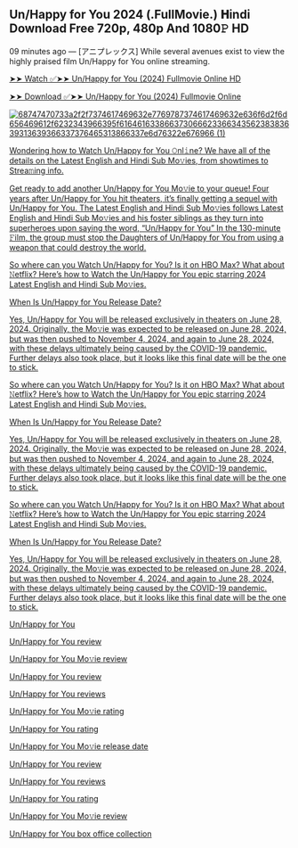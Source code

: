 ## Un/Happy for You 2024 (.FullMovie.) 𝐇indi Download Free 720p, 480p And 1080𝙿 HD
09 minutes ago — [アニプレックス] While several avenues exist to view the highly praised film Un/Happy for You online streaming.

[➤➤ Watch ✅➤➤ Un/Happy for You (2024) Fullmovie Online HD](https://bit.ly/3yFxQox)

[➤➤ Download ✅➤➤ Un/Happy for You (2024) Fullmovie Online](https://bit.ly/3yFxQox)

<a href="https://bit.ly/3yFxQox">![68747470733a2f2f7374617469632e7769787374617469632e636f6d2f6d656469612f6232343966395f61646163386637306662336634356238383639313639366337376465313866337e6d76322e676966 (1)](https://github.com/user-attachments/assets/f6a752b1-b43b-40e2-84e4-02eb78c064e6)



Wondering how to Watch Un/Happy for You 𝙾nl𝚒ne? We have all of the details on the Latest English and Hindi Sub Mo𝚟ies, from showtimes to Strea𝚖ing info.

Get ready to add another Un/Happy for You Mo𝚟ie to your queue! Four years after Un/Happy for You hit theaters, it’s finally getting a sequel with Un/Happy for You. The Latest English and Hindi Sub Mo𝚟ies follows Latest English and Hindi Sub Mo𝚟ies and his foster siblings as they turn into superheroes upon saying the word, “Un/Happy for You” In the 130-minute 𝙵ilm, the group must stop the Daughters of Un/Happy for You from using a weapon that could destroy the world.

So where can you Watch Un/Happy for You? Is it on HBO Max? What about 𝙽etflix? Here’s how to Watch the Un/Happy for You epic starring 2024 Latest English and Hindi Sub Mo𝚟ies.

When Is Un/Happy for You Release Date?

Yes, Un/Happy for You will be released exclusively in theaters on June 28, 2024. Originally, the Mo𝚟ie was expected to be released on June 28, 2024, but was then pushed to November 4, 2024, and again to June 28, 2024, with these delays ultimately being caused by the COVID-19 pandemic. Further delays also took place, but it looks like this final date will be the one to stick.

So where can you Watch Un/Happy for You? Is it on HBO Max? What about 𝙽etflix? Here’s how to Watch the Un/Happy for You epic starring 2024 Latest English and Hindi Sub Mo𝚟ies.

When Is Un/Happy for You Release Date?

Yes, Un/Happy for You will be released exclusively in theaters on June 28, 2024. Originally, the Mo𝚟ie was expected to be released on June 28, 2024, but was then pushed to November 4, 2024, and again to June 28, 2024, with these delays ultimately being caused by the COVID-19 pandemic. Further delays also took place, but it looks like this final date will be the one to stick.

So where can you Watch Un/Happy for You? Is it on HBO Max? What about 𝙽etflix? Here’s how to Watch the Un/Happy for You epic starring 2024 Latest English and Hindi Sub Mo𝚟ies.

When Is Un/Happy for You Release Date?

Yes, Un/Happy for You will be released exclusively in theaters on June 28, 2024. Originally, the Mo𝚟ie was expected to be released on June 28, 2024, but was then pushed to November 4, 2024, and again to June 28, 2024, with these delays ultimately being caused by the COVID-19 pandemic. Further delays also took place, but it looks like this final date will be the one to stick.

Un/Happy for You

Un/Happy for You review

Un/Happy for You Mo𝚟ie review

Un/Happy for You review

Un/Happy for You reviews

Un/Happy for You Mo𝚟ie rating

Un/Happy for You rating

Un/Happy for You Mo𝚟ie release date

Un/Happy for You review

Un/Happy for You reviews

Un/Happy for You rating

Un/Happy for You Mo𝚟ie review

Un/Happy for You box office collection
